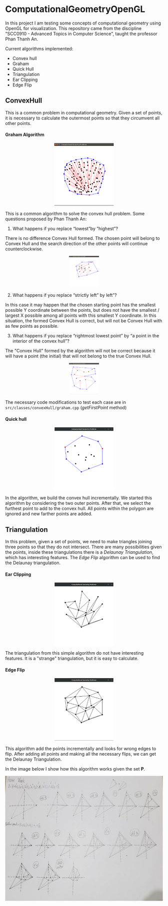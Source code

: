 # ComputationalGeometryOpenGL
In this project I am testing some concepts of computational geometry using OpenGL for visualization. This repository came from the discipline "SCC0910 - Advanced Topics in Computer Science", taught the professor Phan Thanh An.

Current algorithms implemented:
- Convex hull
 - Graham
 - Quick Hull
- Triangulation
 - Ear Clipping
 - Edge Flip


## ConvexHull
This is a common problem in computational geometry. Given a set of points, it is necessary to calculate the outermost points so that they circumvent all other points.

#### Graham Algorithm
<p align="center">
<img src="https://raw.githubusercontent.com/Brenocq/ComputationalGeometryOpenGL/master/img/ConvexHullGraham.png" height=200></img>
</p>

This is a common algorithm to solve the convex hull problem. Some questions proposed by Phan Thanh An:

1. What happens if you replace “lowest”by ”highest”?

  There is no difference Convex Hull formed. The chosen point will belong to Convex Hull and the search direction of the other points will continue counterclockwise.

  <p align="center">
  <img src="https://raw.githubusercontent.com/Brenocq/ComputationalGeometryOpenGL/master/img/ConvexHullGrahamHighestPoint.png" height=100></img>
  </p>

2. What happens if you replace “strictly left” by left”?

  In this case it may happen that the chosen starting point has the smallest possible Y coordinate between the points, but does not have the smallest / largest X possible among all points with this smallest Y coordinate. In this situation, the formed Convex Hull is correct, but will not be Convex Hull with as few points as possible.

3. What happens if you replace “rightmost lowest point” by “a point in the interior of the convex hull”?

  The "Convex Hull" formed by the algorithm will not be correct because it will have a point (the initial) that will not belong to the true Convex Hull.

  <p align="center">
  <img src="https://raw.githubusercontent.com/Brenocq/ComputationalGeometryOpenGL/master/img/ConvexHullGrahamPointInside.png" height=100></img>
  </p>

The necessary code modifications to test each case are in `src/classes/convexHull/graham.cpp` (_getFirstPoint_ method)

#### Quick hull
  <p align="center">
  <img src="./img/QuickHull.png" height=200></img>
  </p>

  In the algorithm, we build the convex hull incrementally. We started this algorithm by considering the two outer points. After that, we select the furthest point to add to the convex hull. All points within the polygon are ignored and new farther points are added.

## Triangulation
  In this problem, given a set of points, we need to make triangles joining three points so that they do not intersect. There are many possibilities given the points, inside these triangulations there is a _Delaunay Triangulation_, which has interesting features. The _Edge Flip_ algorithm can be used to find the Delaunay triangulation.
#### Ear Clipping
  <p align="center">
  <img src="./img/EarClipping.png" height=200></img>
  </p>

  The triangulation from this simple algorithm do not have interesting features. It is a "strange" triangulation, but it is easy to calculate.

#### Edge Flip
  <p align="center">
  <img src="./img/EdgeFlip.png" height=200></img>
  </p>

  This algorithm add the points incrementally and looks for wrong edges to flip. After adding all points and making all the necessary flips, we can get the Delaunay Triangulation.

  In the image below I show how this algorithm works given the set **P**.

  <p align="center">
  <img src="./img/EdgeFlipSteps.jpeg" height=400></img>
  </p>
